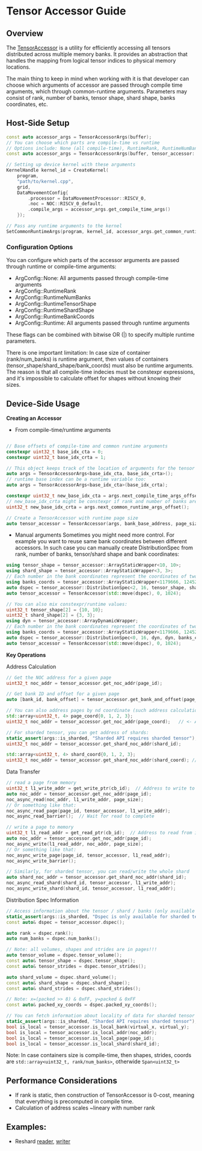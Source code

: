 # Tensor Accessor Guide

## Overview

The [TensorAccessor](../../tt_metal/hw/inc/accessor/tensor_accessor.h) is a utility for efficiently accessing all tensors distributed across multiple memory banks. It provides an abstraction that handles the mapping from logical tensor indices to physical memory locations.

The main thing to keep in mind when working with it is that developer can choose which arguments of accessor are passed through compile time arguments, which through common-runtime arguments.
Parameters may consist of rank, number of banks, tensor shape, shard shape, banks coordinates, etc.


## Host-Side Setup

```c++
const auto accessor_args = TensorAccessorArgs(buffer);
// You can choose which parts are compile-time vs runtime
// Options include: None (all compile-time), RuntimeRank, RuntimeNumBanks, RuntimeTensorShape, RuntimeShardShape, RuntimeBankCoords
const auto accessor_args = TensorAccessorArgs(buffer, tensor_accessor::ArgConfig::RuntimeNumBanks | tensor_accessor::ArgConfig::RuntimeBankCoords);

// Setting up device kernel with these arguments
KernelHandle kernel_id = CreateKernel(
    program,
    "path/to/kernel.cpp",
    grid,
    DataMovementConfig{
        .processor = DataMovementProcessor::RISCV_0,
        .noc = NOC::RISCV_0_default,
        .compile_args = accessor_args.get_compile_time_args()
    });

// Pass any runtime arguments to the kernel
SetCommonRuntimeArgs(program, kernel_id, accessor_args.get_common_runtime_args());
```

### Configuration Options
You can configure which parts of the accessor arguments are passed through runtime or compile-time arguments:

- ArgConfig::None: All arguments passed through compile-time arguments
- ArgConfig::RuntimeRank
- ArgConfig::RuntimeNumBanks
- ArgConfig::RuntimeTensorShape
- ArgConfig::RuntimeShardShape
- ArgConfig::RuntimeBankCoords
- ArgConfig::Runtime: All arguments passed through runtime arguments

These flags can be combined with bitwise OR (|) to specify multiple runtime parameters.

There is one important limitation: In case size of container (rank/num_banks) is runtime argument, then values of containers (tensor_shape/shard_shape/bank_coords) must also be runtime arguments. The reason is that all compile-time indecies must be constexpr expressions, and it's impossible to calculate offset for shapes without knowing their sizes.

## Device-Side Usage
**Creating an Accessor**

- From compile-time/runtime arguments

```c++

// Base offsets of compile-time and common runtime arguments
constexpr uint32_t base_idx_cta = 0;
constexpr uint32_t base_idx_crta = 1;

// This object keeps track of the location of arguments for the tensor accessor
auto args = TensorAccessorArgs<base_idx_cta, base_idx_crta>();
// runtime base index can be a runtime variable too:
auto args = TensorAccessorArgs<base_idx_cta>(base_idx_crta);

constexpr uint32_t new_base_idx_cta = args.next_compile_time_args_offset();
// new_base_idx_crta might be constexpr if rank and number of banks are static
uint32_t new_base_idx_crta = args.next_common_runtime_args_offset();

// Create a TensorAccessor with runtime page size
auto tensor_accessor = TensorAccessor(args, bank_base_address, page_size);
```

- Manual arguments
Sometimes you might need more control. For example you want to reuse same bank coordinates between different accessors. In such case you can manually create DistributionSpec from rank, number of banks, tensor/shard shape and bank coordinates:

```c++
using tensor_shape = tensor_accessor::ArrayStaticWrapper<10, 10>;
using shard_shape = tensor_accessor::ArrayStaticWrapper<3, 3>;
// Each number in the bank coordinates represent the coordinates of two banks (x0, y0, x1, y1) compressed into a single uint32_t
using banks_coords = tensor_accessor::ArrayStaticWrapper<1179666, 1245202, 1310738, 1376274, 1179667, 1245203, 1310739, 1376275, 1179668, 1245204, 1310740, 1376276, 1179669, 1245205, 1310741, 1376277>;
auto dspec = tensor_accessor::DistributionSpec<2, 16, tensor_shape, shard_shape, banks_coords>();
auto tensor_accessor = TensorAccessor(std::move(dspec), 0, 1024);

// You can also mix constexpr/runtime values:
uint32_t tensor_shape[2] = {10, 10};
uint32_t shard_shape[2] = {3, 3};
using dyn = tensor_accessor::ArrayDynamicWrapper;
// Each number in the bank coordinates represent the coordinates of two banks (x0, y0, x1, y1) compressed into a single uint32_t
using banks_coords = tensor_accessor::ArrayStaticWrapper<1179666, 1245202, 1310738, 1376274, 1179667, 1245203, 1310739, 1376275, 1179668, 1245204, 1310740, 1376276, 1179669, 1245205, 1310741, 1376277>;
auto dspec = tensor_accessor::DistributionSpec<0, 16, dyn, dyn, banks_coords>(2, 0, tensor_shape, shard_shape, nullptr);
auto tensor_accessor = TensorAccessor(std::move(dspec), 0, 1024);

```

**Key Operations**

Address Calculation

```c++
// Get the NOC address for a given page
uint32_t noc_addr = tensor_accessor.get_noc_addr(page_id);

// Get bank ID and offset for a given page
auto [bank_id, bank_offset] = tensor_accessor.get_bank_and_offset(page_id);

// You can also address pages by nd coordinate (such address calculation is a little bit cheaper)
std::array<uint32_t, 4> page_coord{0, 1, 2, 3};
uint32_t noc_addr = tensor_accessor.get_noc_addr(page_coord);   // <- Anything with operator[] should work

// For sharded tensor, you can get address of shards:
static_assert(args::is_sharded, "Sharded API requires sharded tensor");
uint32_t noc_addr = tensor_accessor.get_shard_noc_addr(shard_id);

std::array<uint32_t, 4> shard_coord{0, 1, 2, 3};
uint32_t noc_addr = tensor_accessor.get_shard_noc_addr(shard_coord); // <- Anything with operator[] should work
```

Data Transfer

```c++
// read a page from memory
uint32_t l1_write_addr = get_write_ptr(cb_id);  // Address to write to in L1 memory
auto noc_addr = tensor_accessor.get_noc_addr(page_id);
noc_async_read(noc_addr, l1_write_addr, page_size);
// Or something like that:
noc_async_read_page(page_id, tensor_accessor, l1_write_addr);
noc_async_read_barrier();  // Wait for read to complete

// write a page to memory
uint32_t l1_read_addr = get_read_ptr(cb_id);  // Address to read from in L1 memory
auto noc_addr = tensor_accessor.get_noc_addr(page_id);
noc_async_write(l1_read_addr, noc_addr, page_size);
// Or something like that:
noc_async_write_page(page_id, tensor_accessor, l1_read_addr);
noc_async_write_barrier();

// Similarly, for sharded tensor, you can read/write the whole shard
auto shard_noc_addr = tensor_accessor.get_shard_noc_addr(shard_id);
noc_async_read_shard(shard_id, tensor_accessor, l1_write_addr);
noc_async_write_shard(shard_id, tensor_accessor, l1_read_addr);
```

Distribution Spec Information

```c++
// Access information about the tensor / shard / banks (only available for sharded tensors)
static_assert(args::is_sharded, "Dspec is only available for sharded tensors");
const auto& dspec = tensor_accessor.dspec();

auto rank = dspec.rank();
auto num_banks = dspec.num_banks();

// Note: all volumes, shapes and strides are in pages!!!
auto tensor_volume = dspec.tensor_volume();
const auto& tensor_shape = dspec.tensor_shape();
const auto& tensor_strides = dspec.tensor_strides();

auto shard_volume = dspec.shard_volume();
const auto& shard_shape = dspec.shard_shape();
const auto& shard_strides = dspec.shard_strides();

// Note: x=(packed >> 8) & 0xFF, y=packed & 0xFF
const auto& packed_xy_coords = dspec.packed_xy_coords();

// You can fetch information about locality of data for sharded tensor
static_assert(args::is_sharded, "Sharded API requires sharded tensor");
bool is_local = tensor_accessor.is_local_bank(virtual_x, virtual_y);
bool is_local = tensor_accessor.is_local_addr(noc_addr);
bool is_local = tensor_accessor.is_local_page(page_id);
bool is_local = tensor_accessor.is_local_shard(shard_id);
```

Note: In case containers size is compile-time, then shapes, strides, coords are `std::array<uint32_t, rank/num_banks>`, otherwide `Span<uint32_t>`


## Performance Considerations
- If rank is static, then construction of TensorAccessor is 0-cost, meaning that everything is precomputed in compile time.
- Calculation of address scales ~lineary with number rank


## Examples:
- Reshard [reader](../../tests/ttnn/unit_tests/gtests/accessor/kernels/reader_reshard.cpp), [writer](../../tests/ttnn/unit_tests/gtests/accessor/kernels/writer_reshard.cpp)
